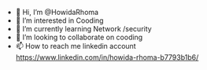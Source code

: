 - 👋 Hi, I’m @HowidaRhoma
- 👀 I’m interested in Cooding 
- 🌱 I’m currently learning Network /security
- 💞️ I’m looking to collaborate on cooding 
- 📫 How to reach me linkedin account https://www.linkedin.com/in/howida-rhoma-b7793b1b6/

<!---
HowidaRhoma/HowidaRhoma is a ✨ special ✨ repository because its `README.md` (this file) appears on your GitHub profile.
You can click the Preview link to take a look at your changes.
--->
